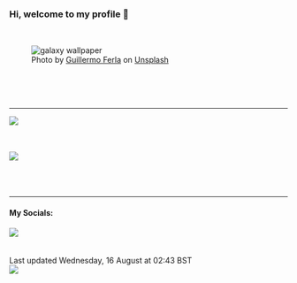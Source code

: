 <h3>Hi, welcome to my profile 👋</h3>

<br />
<figure>
  <img
    src="https://images.unsplash.com/photo-1543816228-531a15980981?crop=entropy&cs=tinysrgb&fit=max&fm=jpg&ixid=M3wyNzQ3MDB8MHwxfHJhbmRvbXx8fHx8fHx8fDE2OTIxNDcxMDd8&ixlib=rb-4.0.3&q=80&w=1080&auto=format"
    alt="galaxy wallpaper" 
  />
  <figcaption>Photo by <a
    href="https://unsplash.com/@gferla?utm_source=Profile%20readme&utm_medium=referral">Guillermo Ferla</a> on <a
    href="https://unsplash.com/?utm_source=Profile%20readme&utm_medium=referral">Unsplash</a></figcaption>
</figure>




  <br /><br /><br />

<hr />
<img
  src="https://github-readme-stats.vercel.app/api?username=shanelucy&show_icons=true&theme=calm"
/>
<br /><br /><br />

<img 
  src="https://github-readme-stats.vercel.app/api/top-langs/?username=shanelucy&theme=calm"
/>
<br /><br /><br /><br />
<hr />
<h4>My Socials:</h4>
<a href="https://uk.linkedin.com/in/shane-lucy-4735b616a">
  <img
    src="https://img.shields.io/badge/linkedin%20-%230077B5.svg?&style=for-the-badge&logo=linkedin&logoColor=white"
  />
</a>
<br /><br /><br />
Last updated Wednesday, 16 August at 02:43 BST
<br />
<img
  src="https://github.com/ShaneLucy/ShaneLucy/workflows/README%20build/badge.svg"
/>
